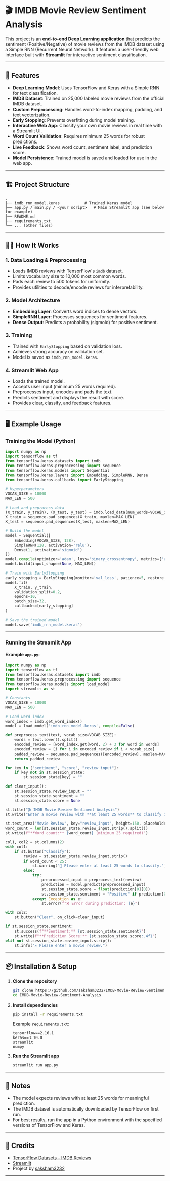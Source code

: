 # 🎬 IMDB Movie Review Sentiment Analysis

This project is an **end-to-end Deep Learning application** that predicts the sentiment (Positive/Negative) of movie reviews from the IMDB dataset using a Simple RNN (Recurrent Neural Network). It features a user-friendly web interface built with **Streamlit** for interactive sentiment classification.

---

## 🚀 Features

- **Deep Learning Model**: Uses TensorFlow and Keras with a Simple RNN for text classification.
- **IMDB Dataset**: Trained on 25,000 labeled movie reviews from the official IMDB dataset.
- **Custom Preprocessing**: Handles word-to-index mapping, padding, and text vectorization.
- **Early Stopping**: Prevents overfitting during model training.
- **Interactive Web App**: Classify your own movie reviews in real time with a Streamlit UI.
- **Word Count Validation**: Requires minimum 25 words for robust predictions.
- **Live Feedback**: Shows word count, sentiment label, and prediction score.
- **Model Persistence**: Trained model is saved and loaded for use in the web app.

---

## 🏗️ Project Structure

```
.
├── imdb_rnn_model.keras           # Trained Keras model
├── app.py / main.py / <your script>   # Main Streamlit app (see below for example)
├── README.md
├── requirements.txt
└── ... (other files)
```

---

## 🧑‍💻 How It Works

### 1. Data Loading & Preprocessing

- Loads IMDB reviews with TensorFlow's `imdb` dataset.
- Limits vocabulary size to 10,000 most common words.
- Pads each review to 500 tokens for uniformity.
- Provides utilities to decode/encode reviews for interpretability.

### 2. Model Architecture

- **Embedding Layer**: Converts word indices to dense vectors.
- **SimpleRNN Layer**: Processes sequences for sentiment features.
- **Dense Output**: Predicts a probability (sigmoid) for positive sentiment.

### 3. Training

- Trained with `EarlyStopping` based on validation loss.
- Achieves strong accuracy on validation set.
- Model is saved as `imdb_rnn_model.keras`.

### 4. Streamlit Web App

- Loads the trained model.
- Accepts user input (minimum 25 words required).
- Preprocesses input, encodes and pads the text.
- Predicts sentiment and displays the result with score.
- Provides clear, classify, and feedback features.

---

## 🖥️ Example Usage

### Training the Model (Python)

```python
import numpy as np
import tensorflow as tf
from tensorflow.keras.datasets import imdb
from tensorflow.keras.preprocessing import sequence
from tensorflow.keras.models import Sequential
from tensorflow.keras.layers import Embedding, SimpleRNN, Dense
from tensorflow.keras.callbacks import EarlyStopping

# Hyperparameters
VOCAB_SIZE = 10000
MAX_LEN = 500

# Load and preprocess data
(X_train, y_train), (X_test, y_test) = imdb.load_data(num_words=VOCAB_SIZE)
X_train = sequence.pad_sequences(X_train, maxlen=MAX_LEN)
X_test = sequence.pad_sequences(X_test, maxlen=MAX_LEN)

# Build the model
model = Sequential([
    Embedding(VOCAB_SIZE, 128),
    SimpleRNN(128, activation='relu'),
    Dense(1, activation='sigmoid')
])
model.compile(optimizer='adam', loss='binary_crossentropy', metrics=['accuracy'])
model.build(input_shape=(None, MAX_LEN))

# Train with EarlyStopping
early_stopping = EarlyStopping(monitor='val_loss', patience=5, restore_best_weights=True)
model.fit(
    X_train, y_train,
    validation_split=0.2,
    epochs=10,
    batch_size=32,
    callbacks=[early_stopping]
)

# Save the trained model
model.save('imdb_rnn_model.keras')
```

---

### Running the Streamlit App

#### Example `app.py`:

```python
import numpy as np
import tensorflow as tf
from tensorflow.keras.datasets import imdb
from tensorflow.keras.preprocessing import sequence
from tensorflow.keras.models import load_model
import streamlit as st

# Constants
VOCAB_SIZE = 10000
MAX_LEN = 500

# Load word index
word_index = imdb.get_word_index()
model = load_model('imdb_rnn_model.keras', compile=False)

def preprocess_text(text, vocab_size=VOCAB_SIZE):
    words = text.lower().split()
    encoded_review = [word_index.get(word, 2) + 3 for word in words]
    encoded_review = [i for i in encoded_review if i < vocab_size]
    padded_review = sequence.pad_sequences([encoded_review], maxlen=MAX_LEN)
    return padded_review

for key in ["sentiment", "score", "review_input"]:
    if key not in st.session_state:
        st.session_state[key] = ""

def clear_input():
    st.session_state.review_input = ""
    st.session_state.sentiment = ""
    st.session_state.score = None

st.title("🎬 IMDB Movie Review Sentiment Analysis")
st.write("Enter a movie review with **at least 25 words** to classify it as Positive or Negative.")

st.text_area("Movie Review", key="review_input", height=150, placeholder="Type your movie review here...")
word_count = len(st.session_state.review_input.strip().split())
st.write(f"**Word count:** {word_count} (minimum 25 required)")

col1, col2 = st.columns(2)
with col1:
    if st.button("Classify"):
        review = st.session_state.review_input.strip()
        if word_count < 25:
            st.warning("🚫 Please enter at least 25 words to classify.")
        else:
            try:
                preprocessed_input = preprocess_text(review)
                prediction = model.predict(preprocessed_input)
                st.session_state.score = float(prediction[0][0])
                st.session_state.sentiment = "Positive" if prediction[0][0] > 0.5 else "Negative"
            except Exception as e:
                st.error(f"❌ Error during prediction: {e}")

with col2:
    st.button("Clear", on_click=clear_input)

if st.session_state.sentiment:
    st.success(f"**Sentiment:** {st.session_state.sentiment}")
    st.write(f"**Prediction Score:** {st.session_state.score:.4f}")
elif not st.session_state.review_input.strip():
    st.info("✍️ Please enter a movie review.")
```

---

## 📦 Installation & Setup

1. **Clone the repository**

   ```bash
   git clone https://github.com/saksham3232/IMDB-Movie-Review-Sentiment-Analysis.git
   cd IMDB-Movie-Review-Sentiment-Analysis
   ```

2. **Install dependencies**

   ```bash
   pip install -r requirements.txt
   ```

   Example `requirements.txt`:
   ```
   tensorflow==2.16.1
   keras==3.10.0
   streamlit
   numpy
   ```

3. **Run the Streamlit app**

   ```bash
   streamlit run app.py
   ```

---

## 📝 Notes

- The model expects reviews with at least 25 words for meaningful prediction.
- The IMDB dataset is automatically downloaded by TensorFlow on first run.
- For best results, run the app in a Python environment with the specified versions of TensorFlow and Keras.

---

## 🙏 Credits

- [TensorFlow Datasets - IMDB Reviews](https://www.tensorflow.org/datasets/community_catalog/huggingface/imdb)
- [Streamlit](https://streamlit.io/)
- Project by [saksham3232](https://github.com/saksham3232)

---
